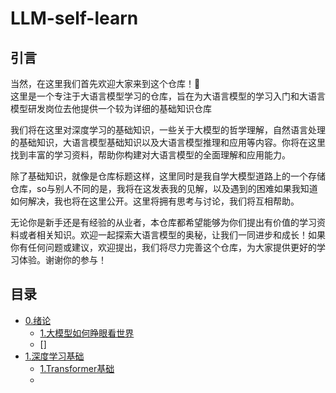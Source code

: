 # LLM-self-learn
## 引言
当然，在这里我们首先欢迎大家来到这个仓库！👻  
这里是一个专注于大语言模型学习的仓库，旨在为大语言模型的学习入门和大语言模型研发岗位去他提供一个较为详细的基础知识仓库

我们将在这里对深度学习的基础知识，一些关于大模型的哲学理解，自然语言处理的基础知识，大语言模型基础知识以及大语言模型推理和应用等内容。你将在这里找到丰富的学习资料，帮助你构建对大语言模型的全面理解和应用能力。

除了基础知识，就像是仓库标题这样，这里同时是我自学大模型道路上的一个存储仓库，so与别人不同的是，我将在这发表我的见解，以及遇到的困难如果我知道如何解决，我也将在这里公开。这里将拥有思考与讨论，我们将互相帮助。

无论你是新手还是有经验的从业者，本仓库都希望能够为你们提出有价值的学习资料或者相关知识。欢迎一起探索大语言模型的奥秘，让我们一同进步和成长！如果你有任何问题或建议，欢迎提出，我们将尽力完善这个仓库，为大家提供更好的学习体验。谢谢你的参与！

## 目录

- [0.绪论](0.关于大模型的一点哲学)  
  - [1.大模型如何睁眼看世界](0.关于大模型的一点哲学/1.大模型如何睁眼看世界.md)  
  - []
- [1.深度学习基础](1.深度学习基础)
  - [1.Transformer基础](1.深度学习基础/1.Transformer基础.md)
  - 
